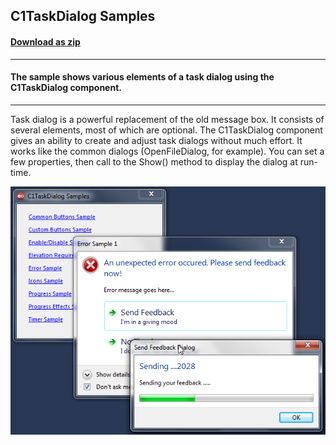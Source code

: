 ## C1TaskDialog Samples
#### [Download as zip](https://grapecity.github.io/DownGit/#/home?url=https://github.com/GrapeCity/ComponentOne-WinForms-Samples/tree/master/NetFramework\Win7Pack\CS\TaskDialogDemo)
____
#### The sample shows various elements of a task dialog using the C1TaskDialog component.
____
Task dialog is a powerful replacement of the old message box. It consists of several elements, most of which are optional.
The C1TaskDialog component gives an ability to create and adjust task dialogs without much effort.
It works like the common dialogs (OpenFileDialog, for example).
You can set a few properties, then call to the Show() method to display the dialog at run-time.

![screenshot](screenshot.png)
